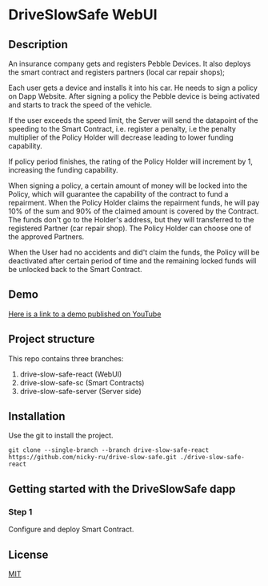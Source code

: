 # DriveSlowSafe WebUI
## Description

An insurance company gets and registers Pebble Devices. It also deploys the smart contract and registers
partners (local car repair shops);

Each user gets a device and installs it into his car. He needs to sign a policy on Dapp Website.
After signing a policy the Pebble device is being activated and starts to track the speed of the 
vehicle. 

If the user exceeds the speed limit, the Server will send the datapoint of the speeding to the Smart Contract, i.e. 
register a penalty, i.e the penalty multiplier of the Policy Holder will decrease leading to lower funding capability.

If policy period finishes, the rating of the Policy Holder will increment by 1, increasing the funding capability.

When signing a policy, a certain amount of money will be locked into the Policy, which will guarantee the capability
of the contract to fund a repairment. When the Policy Holder claims the repairment funds, he will pay
10% of the sum and 90% of the claimed amount is covered by the Contract. The funds don't go to the 
Holder's address, but they will transferred to the registered Partner (car repair shop). The Policy Holder
can choose one of the approved Partners.

When the User had no accidents and did't claim the funds, the Policy will be deactivated after certain
period of time and the remaining locked funds will be unlocked back to the Smart Contract.

## Demo
[Here is a link to a demo published on YouTube](https://youtu.be/sXz3-jyW21Q)

## Project structure
This repo contains three branches: 
1) drive-slow-safe-react (WebUI)
2) drive-slow-safe-sc (Smart Contracts)
3) drive-slow-safe-server (Server side)

## Installation

Use the git to install the project.

```
git clone --single-branch --branch drive-slow-safe-react https://github.com/nicky-ru/drive-slow-safe.git ./drive-slow-safe-react
```


## Getting started with the DriveSlowSafe dapp
### Step 1
Configure and deploy Smart Contract.

## License
[MIT](https://choosealicense.com/licenses/mit/)